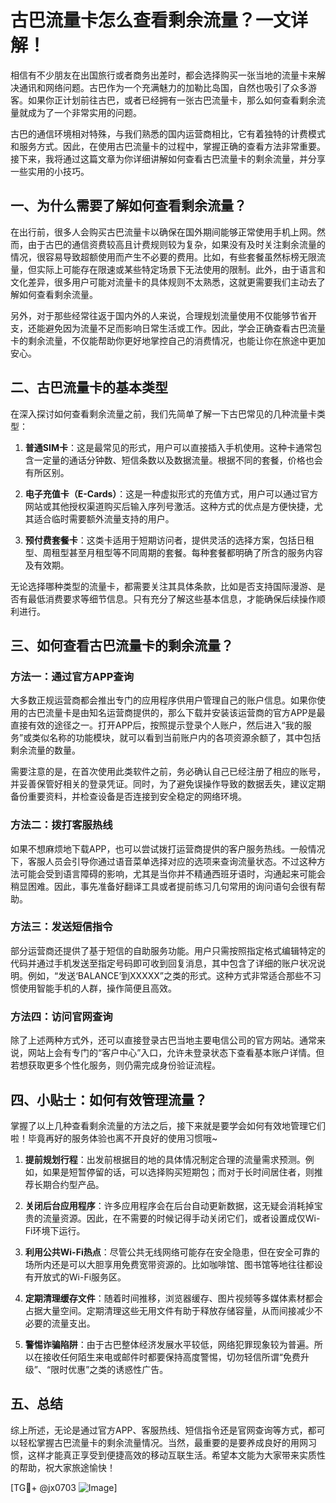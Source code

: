 # 古巴流量卡怎么查看剩余流量？一文详解！

相信有不少朋友在出国旅行或者商务出差时，都会选择购买一张当地的流量卡来解决通讯和网络问题。古巴作为一个充满魅力的加勒比岛国，自然也吸引了众多游客。如果你正计划前往古巴，或者已经拥有一张古巴流量卡，那么如何查看剩余流量就成为了一个非常实用的问题。

古巴的通信环境相对特殊，与我们熟悉的国内运营商相比，它有着独特的计费模式和服务方式。因此，在使用古巴流量卡的过程中，掌握正确的查看方法非常重要。接下来，我将通过这篇文章为你详细讲解如何查看古巴流量卡的剩余流量，并分享一些实用的小技巧。

## 一、为什么需要了解如何查看剩余流量？

在出行前，很多人会购买古巴流量卡以确保在国外期间能够正常使用手机上网。然而，由于古巴的通信资费较高且计费规则较为复杂，如果没有及时关注剩余流量的情况，很容易导致超额使用而产生不必要的费用。比如，有些套餐虽然标榜无限流量，但实际上可能存在限速或某些特定场景下无法使用的限制。此外，由于语言和文化差异，很多用户可能对流量卡的具体规则不太熟悉，这就更需要我们主动去了解如何查看剩余流量。

另外，对于那些经常往返于国内外的人来说，合理规划流量使用不仅能够节省开支，还能避免因为流量不足而影响日常生活或工作。因此，学会正确查看古巴流量卡的剩余流量，不仅能帮助你更好地掌控自己的消费情况，也能让你在旅途中更加安心。

## 二、古巴流量卡的基本类型

在深入探讨如何查看剩余流量之前，我们先简单了解一下古巴常见的几种流量卡类型：

1. **普通SIM卡**：这是最常见的形式，用户可以直接插入手机使用。这种卡通常包含一定量的通话分钟数、短信条数以及数据流量。根据不同的套餐，价格也会有所区别。

2. **电子充值卡（E-Cards）**：这是一种虚拟形式的充值方式，用户可以通过官方网站或其他授权渠道购买后输入序列号激活。这种方式的优点是方便快捷，尤其适合临时需要额外流量支持的用户。

3. **预付费套餐卡**：这类卡适用于短期访问者，提供灵活的选择方案，包括日租型、周租型甚至月租型等不同周期的套餐。每种套餐都明确了所含的服务内容及有效期。

无论选择哪种类型的流量卡，都需要关注其具体条款，比如是否支持国际漫游、是否有最低消费要求等细节信息。只有充分了解这些基本信息，才能确保后续操作顺利进行。

## 三、如何查看古巴流量卡的剩余流量？

### 方法一：通过官方APP查询

大多数正规运营商都会推出专门的应用程序供用户管理自己的账户信息。如果你使用的古巴流量卡是由知名运营商提供的，那么下载并安装该运营商的官方APP是最直接有效的途径之一。打开APP后，按照提示登录个人账户，然后进入“我的服务”或类似名称的功能模块，就可以看到当前账户内的各项资源余额了，其中包括剩余流量的数量。

需要注意的是，在首次使用此类软件之前，务必确认自己已经注册了相应的账号，并妥善保管好相关的登录凭证。同时，为了避免误操作导致的数据丢失，建议定期备份重要资料，并检查设备是否连接到安全稳定的网络环境。

### 方法二：拨打客服热线

如果不想麻烦地下载APP，也可以尝试拨打运营商提供的客户服务热线。一般情况下，客服人员会引导你通过语音菜单选择对应的选项来查询流量状态。不过这种方法可能会受到语言障碍的影响，尤其是当你并不精通西班牙语时，沟通起来可能会稍显困难。因此，事先准备好翻译工具或者提前练习几句常用的询问语句会很有帮助。

### 方法三：发送短信指令

部分运营商还提供了基于短信的自助服务功能。用户只需按照指定格式编辑特定的代码并通过手机发送至指定号码即可收到回复消息，其中包含了详细的账户状况说明。例如，“发送‘BALANCE’到XXXXX”之类的形式。这种方式非常适合那些不习惯使用智能手机的人群，操作简便且高效。

### 方法四：访问官网查询

除了上述两种方式外，还可以直接登录古巴当地主要电信公司的官方网站。通常来说，网站上会有专门的“客户中心”入口，允许未登录状态下查看基本账户详情。但若想获取更多个性化服务，则仍需完成身份验证流程。

## 四、小贴士：如何有效管理流量？

掌握了以上几种查看剩余流量的方法之后，接下来就是要学会如何有效地管理它们啦！毕竟再好的服务体验也离不开良好的使用习惯哦~

1. **提前规划行程**：出发前根据目的地的具体情况制定合理的流量需求预测。例如，如果是短暂停留的话，可以选择购买短期包；而对于长时间居住者，则推荐长期合约型产品。

2. **关闭后台应用程序**：许多应用程序会在后台自动更新数据，这无疑会消耗掉宝贵的流量资源。因此，在不需要的时候记得手动关闭它们，或者设置成仅Wi-Fi环境下运行。

3. **利用公共Wi-Fi热点**：尽管公共无线网络可能存在安全隐患，但在安全可靠的场所内还是可以大胆享用免费宽带资源的。比如咖啡馆、图书馆等地往往都设有开放式的Wi-Fi服务区。

4. **定期清理缓存文件**：随着时间推移，浏览器缓存、图片视频等多媒体素材都会占据大量空间。定期清理这些无用文件有助于释放存储容量，从而间接减少不必要的流量支出。

5. **警惕诈骗陷阱**：由于古巴整体经济发展水平较低，网络犯罪现象较为普遍。所以在接收任何陌生来电或邮件时都要保持高度警惕，切勿轻信所谓“免费升级”、“限时优惠”之类的诱惑性广告。

## 五、总结

综上所述，无论是通过官方APP、客服热线、短信指令还是官网查询等方式，都可以轻松掌握古巴流量卡的剩余流量情况。当然，最重要的是要养成良好的用网习惯，这样才能真正享受到便捷高效的移动互联生活。希望本文能为大家带来实质性的帮助，祝大家旅途愉快！

[TG💪+ @jx0703 ![Image](https://github.com/user-attachments/assets/dbca1d08-cadb-493c-b0ec-ad6f7a83f270)]